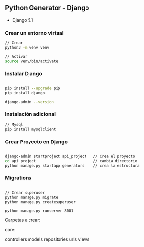 ## Python Generator - Django

- Django 5.1


### Crear un entorno virtual

```sh
// Crear
python3 -m venv venv

// Activar
source venv/bin/activate

```


### Instalar Django

```sh

pip install --upgrade pip
pip install django

django-admin --version

```



### Instalación adicional

```sh
// Mysql
pip install mysqlclient


```



### Crear Proyecto en Django

```sh

django-admin startproject api_project   // Crea el proyecto
cd api_project                          // cambia directorio
python manage.py startapp generators    // crea la estructura

```


### Migrations

```sh

// Crear superuser
python manage.py migrate
python manage.py createsuperuser

python manage.py runserver 8001


```




Carpetas a crear:

core:

controllers
models
repositories
urls
views


